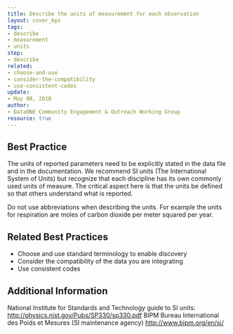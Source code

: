 ```yaml
---
title: Describe the units of measurement for each observation
layout: cover_bps
tags:
- describe
- measurement
- units
step:
- describe
related:
- choose-and-use
- consider-the-compatibility
- use-consistent-codes
update:
- May 08, 2018
author:
- DataONE Community Engagement & Outreach Working Group
resource: true
---
```

## Best Practice

The units of reported parameters need to be explicitly stated in the data file and in the documentation. We recommend SI units (The International System of Units) but recognize that each discipline has its own commonly used units of measure. The critical aspect here is that the units be defined so that others understand what is reported.

Do not use abbreviations when describing the units. For example the units for respiration are moles of carbon dioxide per meter squared per year.

## Related Best Practices
- Choose and use standard terminology to enable discovery
- Consider the compatibility of the data you are integrating
- Use consistent codes

## Additional Information

National Institute for Standards and Technology guide to SI units: http://physics.nist.gov/Pubs/SP330/sp330.pdf
BIPM Bureau International des Poids et Mesures (SI maintenance agency) http://www.bipm.org/en/si/
